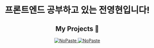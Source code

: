 <div align="center">
<h1>프론트엔드 공부하고 있는 전영현입니다!</h1>

<h2>My Projects 📝</h2>

[<picture><source media="(prefers-color-scheme: dark)" srcset="https://ghrs.vercel.app/api/pin/?username=Team-INSERT&repo=INSERT_WEB&theme=github_dark"/>
<img alt="NoPaste" src="https://ghrs.vercel.app/api/pin/?username=Team-INSERT&repo=INSERT_WEB">
</picture>](https://github.com/Team-Insert/INSERT_WEB)
[<picture><source media="(prefers-color-scheme: dark)" srcset="https://ghrs.vercel.app/api/pin/?username=busoMarcat&repo=v1_client&theme=github_dark"/>
<img alt="NoPaste" src="https://ghrs.vercel.app/api/pin/?username=busoMarcat&repo=v1_client">
</picture>](https://github.com/busoMarcat/v1_client)
</div>
